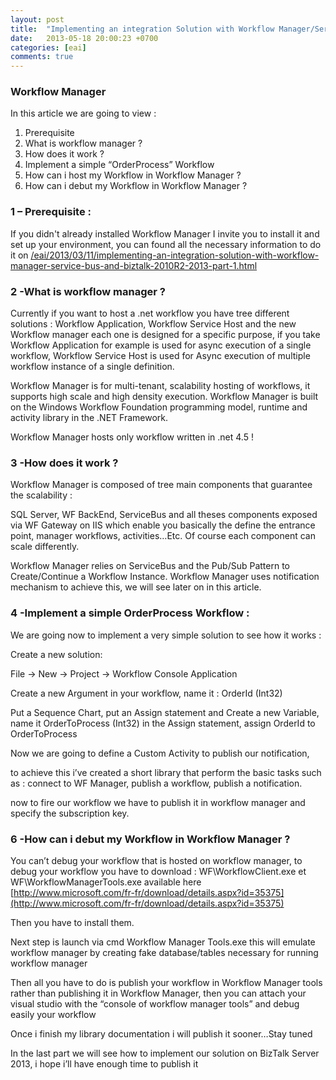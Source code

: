 ```yaml
---
layout: post
title:  "Implementing an integration Solution with Workflow Manager/Service Bus and BizTalk 2010/2013 – Part 2"
date:   2013-05-18 20:00:23 +0700
categories: [eai]
comments: true
---
```


### Workflow Manager 

In this article we are going to view :

1. Prerequisite
2. What is workflow manager ? 
3. How does it work ? 
4. Implement a simple “OrderProcess” Workflow 
5. How can i host my Workflow in Workflow Manager ?
6. How can i debut my Workflow in Workflow Manager ?


### 1 – Prerequisite :
If you didn't already installed Workflow Manager I invite you to install it and set up your environment, you can found all the necessary information to do it  on [/eai/2013/03/11/implementing-an-integration-solution-with-workflow-manager-service-bus-and-biztalk-2010R2-2013-part-1.html](/eai/2013/03/11/implementing-an-integration-solution-with-workflow-manager-service-bus-and-biztalk-2010R2-2013-part-1.html)

### 2 -What is workflow manager ? 
Currently if you want to host a .net workflow you have tree different solutions : Workflow Application, Workflow Service Host and the new Workflow manager each one is designed for a specific purpose, if you take Workflow Application for example is used for async execution of a single workflow, Workflow Service Host is used for Async execution of multiple workflow instance of a single definition.

Workflow Manager is for multi-tenant, scalability hosting of workflows, it supports high scale and high density execution. Workflow Manager is built on the Windows Workflow Foundation programming model, runtime and activity library in the .NET Framework.

Workflow Manager hosts only workflow written in .net 4.5 !

### 3 -How does it work ? 
Workflow Manager is composed of tree main components that guarantee the scalability :

SQL Server, WF BackEnd, ServiceBus and all theses components exposed via WF Gateway on IIS which enable you basically the define the entrance point, manager workflows, activities…Etc. Of course each component can scale differently.

Workflow Manager relies on ServiceBus and the Pub/Sub Pattern to  Create/Continue a Workflow Instance. Workflow Manager uses notification mechanism to achieve this, we will see later on in this article.

### 4 -Implement a simple OrderProcess Workflow :
We are going now to implement a very simple solution to see how it works :

Create a new solution:

File -> New -> Project -> Workflow Console Application

Create a new Argument in your workflow, name it : OrderId (Int32)

Put a Sequence Chart, put an Assign statement and Create a new Variable, name it OrderToProcess (Int32) in the Assign statement, assign OrderId to OrderToProcess

Now we are going to define a Custom Activity to publish our notification,

to achieve this i’ve created a short library that perform the basic tasks such as : connect to WF Manager, publish a workflow, publish a notification.

now to fire our workflow we have to publish it in workflow manager and specify the subscription key.

### 6 -How can i debut my Workflow in Workflow Manager ?
You can’t debug your workflow that is hosted on workflow manager, to debug your workflow you have to download : WF\WorkflowClient.exe et WF\WorkflowManagerTools.exe available here [http://www.microsoft.com/fr-fr/download/details.aspx?id=35375](http://www.microsoft.com/fr-fr/download/details.aspx?id=35375)

Then you have to install them.

Next step is launch via cmd Workflow Manager Tools.exe this will emulate workflow manager by creating fake database/tables necessary for running workflow manager

Then all you have to do is publish your workflow in Workflow Manager tools rather than publishing it in Workflow Manager, then you can attach your visual studio with the “console of workflow manager tools” and debug easily your workflow

Once i finish my library documentation i will publish it sooner…Stay tuned

In the last part we will see how to implement our solution on BizTalk Server 2013, i hope i’ll have enough time to publish it

 
